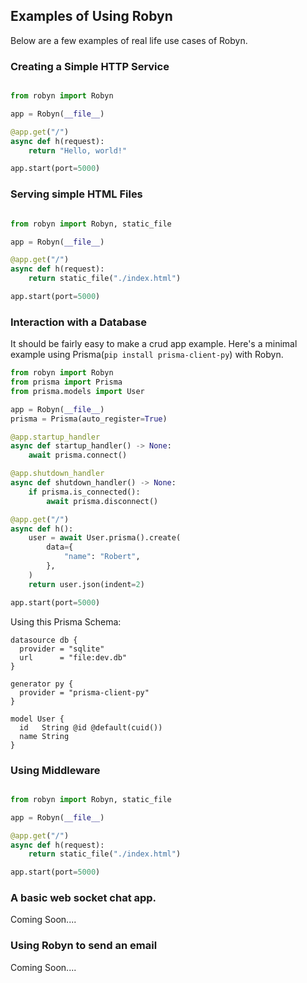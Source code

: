 ## Examples of Using Robyn

Below are a few examples of real life use cases of Robyn.

### Creating a Simple HTTP Service
```python

from robyn import Robyn

app = Robyn(__file__)

@app.get("/")
async def h(request):
    return "Hello, world!"

app.start(port=5000)

```

### Serving simple HTML Files
```python

from robyn import Robyn, static_file

app = Robyn(__file__)

@app.get("/")
async def h(request):
    return static_file("./index.html")

app.start(port=5000)

```


### Interaction with a Database

It should be fairly easy to make a crud app example. Here's a minimal example using Prisma(`pip install prisma-client-py`) with Robyn.

```python
from robyn import Robyn
from prisma import Prisma
from prisma.models import User

app = Robyn(__file__)
prisma = Prisma(auto_register=True)

@app.startup_handler
async def startup_handler() -> None:
    await prisma.connect()

@app.shutdown_handler
async def shutdown_handler() -> None:
    if prisma.is_connected():
        await prisma.disconnect()

@app.get("/")
async def h():
    user = await User.prisma().create(
        data={
            "name": "Robert",
        },
    )
    return user.json(indent=2)

app.start(port=5000)
```

Using this Prisma Schema:

```prisma
datasource db {
  provider = "sqlite"
  url      = "file:dev.db"
}

generator py {
  provider = "prisma-client-py"
}

model User {
  id   String @id @default(cuid())
  name String
}
```

### Using Middleware
```python

from robyn import Robyn, static_file

app = Robyn(__file__)

@app.get("/")
async def h(request):
    return static_file("./index.html")

app.start(port=5000)

```

### A basic web socket chat app.
Coming Soon....

### Using Robyn to send an email
Coming Soon....
